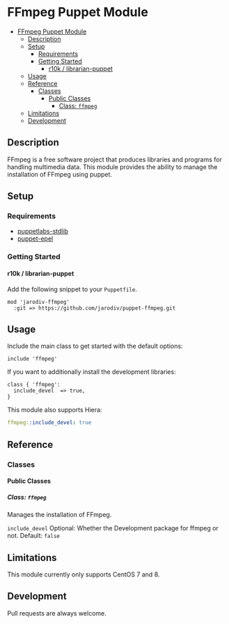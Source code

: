 # FFmpeg Puppet Module

- [FFmpeg Puppet Module](#ffmpeg-puppet-module)
  - [Description](#description)
  - [Setup](#setup)
    - [Requirements](#requirements)
    - [Getting Started](#getting-started)
      - [r10k / librarian-puppet](#r10k--librarian-puppet)
  - [Usage](#usage)
  - [Reference](#reference)
    - [Classes](#classes)
      - [Public Classes](#public-classes)
        - [Class: `ffmpeg`](#class-ffmpeg)
  - [Limitations](#limitations)
  - [Development](#development)

## Description

FFmpeg is a free software project that produces libraries and programs for handling multimedia data.
This module provides the ability to manage the installation of FFmpeg using puppet.

## Setup

### Requirements

* [puppetlabs-stdlib](https://forge.puppetlabs.com/puppetlabs/stdlib)
* [puppet-epel](https://forge.puppetlabs.com/stahnma/epel)

### Getting Started

#### r10k / librarian-puppet

Add the following snippet to your `Puppetfile`.
```
mod 'jarodiv-ffmpeg'
  :git => https://github.com/jarodiv/puppet-ffmpeg.git
```

## Usage

Include the main class to get started with the default options:

```puppet
include 'ffmpeg'
```

If you want to additionally install the development libraries:

```puppet
class { 'ffmpeg':
  include_devel  => true,
}
```

This module also supports Hiera:

```yaml
ffmpeg::include_devel: true
```

## Reference

### Classes

#### Public Classes

##### Class: `ffmpeg`

Manages the installation of FFmpeg.

`include_devel`
Optional: Whether the Development package for ffmpeg or not. Default: `false`

## Limitations

This module currently only supports CentOS 7 and 8.

## Development

Pull requests are always welcome.
